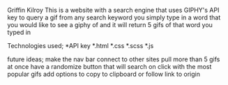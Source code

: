 Griffin Kilroy
 This is a website with a search engine that uses GIPHY's API key to query a gif from any search keyword
 you simply type in a word that you would like to see a giphy of and it will return 5 gifs of that word you typed in

 Technologies used;
 *API key
 *.html
*.css 
*.scss
*.js

future ideas;
make the nav bar connect to other sites
pull more than 5 gifs at once
have a randomize button that will search on click with the most popular gifs
add options to copy to clipboard or follow link to origin


